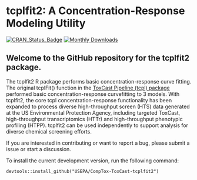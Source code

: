 
<!-- README.md is generated from README.Rmd. Please edit that file -->

# tcplfit2: A Concentration-Response Modeling Utility

<!-- badges: start -->

[![CRAN_Status_Badge](https://www.r-pkg.org/badges/version/tcplfit2)](https://cran.r-project.org/package=tcplfit2)
[![Monthly
Downloads](https://cranlogs.r-pkg.org/badges/last-month/tcplfit2?color=7BAFD4)](https://cranlogs.r-pkg.org/badges/last-month/tcplfit2?color=7BAFD4)

<!-- badges: end -->

## Welcome to the GitHub repository for the tcplfit2 package.

The tcplfit2 R package performs basic concentration-response curve
fitting. The original tcplFit() function in the [ToxCast Pipeline (tcpl)
package](https://cran.r-project.org/web/packages/tcpl/index.html)
performed basic concentration-response curvefitting to 3 models. With
tcplfit2, the core tcpl concentration-response functionality has been
expanded to process diverse high-throughput screen (HTS) data generated
at the US Environmental Protection Agency, including targeted ToxCast,
high-throughput transcriptomics (HTTr) and high-throughput phenotypic
profiling (HTPP). tcplfit2 can be used independently to support analysis
for diverse chemical screening efforts.

If you are interested in contributing or want to report a bug, please
submit a issue or start a discussion.

To install the current development version, run the following command:

    devtools::install_github("USEPA/CompTox-ToxCast-tcplfit2")
